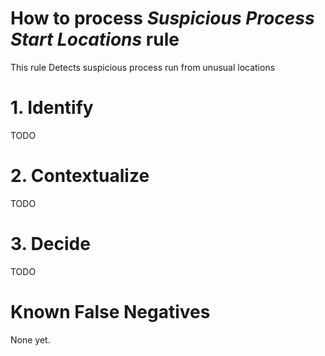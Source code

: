 # How to process *Suspicious Process Start Locations* rule
This rule Detects suspicious process run from unusual locations

# 1. Identify
TODO

# 2. Contextualize
TODO

# 3. Decide
TODO

# Known False Negatives
None yet.
